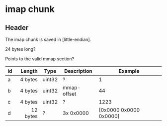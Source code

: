 # imap chunk


## Header
The imap chunk is saved in [little-endian]. 

24 bytes long?

Points to the valid mmap section? 

id  | Length        | Type    | Description             | Example
----|--------------:|---------|-------------------------|----------------
a   | 4 bytes       | uint32  | ?                       | 1
b   | 4 bytes       | uint32  | mmap-offset             | 44
c   | 4 bytes       | uint32  | ?                       | 1223
d   | 12 bytes      | ?       | 3x 0x0000               | [0x0000 0x0000 0x0000]


